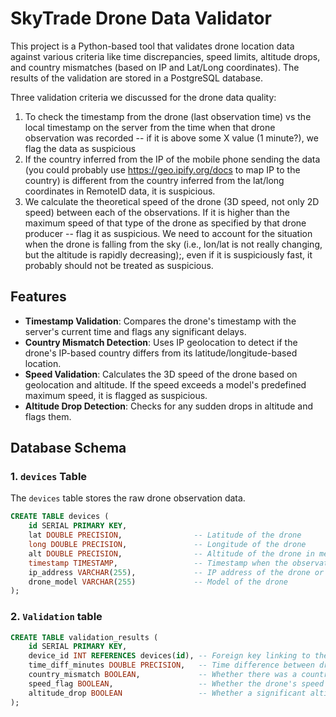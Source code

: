 # SkyTrade Drone Data Validator

This project is a Python-based tool that validates drone location data against various criteria like time discrepancies, speed limits, altitude drops, and country mismatches (based on IP and Lat/Long coordinates). The results of the validation are stored in a PostgreSQL database.

Three validation criteria we discussed for the drone data quality:
1. To check the timestamp from the drone (last observation time) vs the local timestamp on the server from the time when that drone observation was recorded -- if it is above some X value (1 minute?), we flag the data as suspicious
2. If the country inferred from the IP of the mobile phone sending the data (you could probably use https://geo.ipify.org/docs to map IP to the country) is different from the country inferred from the lat/long coordinates in RemoteID data, it is suspicious.
3. We calculate the theoretical speed of the drone (3D speed, not only 2D speed) between each of the observations. If it is higher than the maximum speed of that type of the drone as specified by that drone producer -- flag it as suspicious. We need to account for the situation when the drone is falling from the sky (i.e., lon/lat is not really changing, but the altitude is rapidly decreasing);, even if it is suspiciously fast, it probably should not be treated as suspicious.

## Features

- **Timestamp Validation**: Compares the drone's timestamp with the server's current time and flags any significant delays.
- **Country Mismatch Detection**: Uses IP geolocation to detect if the drone's IP-based country differs from its latitude/longitude-based location.
- **Speed Validation**: Calculates the 3D speed of the drone based on geolocation and altitude. If the speed exceeds a model's predefined maximum speed, it is flagged as suspicious.
- **Altitude Drop Detection**: Checks for any sudden drops in altitude and flags them.

## Database Schema

### 1. `devices` Table

The `devices` table stores the raw drone observation data.

```sql
CREATE TABLE devices (
    id SERIAL PRIMARY KEY,
    lat DOUBLE PRECISION,                -- Latitude of the drone
    long DOUBLE PRECISION,               -- Longitude of the drone
    alt DOUBLE PRECISION,                -- Altitude of the drone in meters
    timestamp TIMESTAMP,                 -- Timestamp when the observation was made
    ip_address VARCHAR(255),             -- IP address of the drone or operator
    drone_model VARCHAR(255)             -- Model of the drone
);
```
### 2. `Validation` table

```sql
CREATE TABLE validation_results (
    id SERIAL PRIMARY KEY,
    device_id INT REFERENCES devices(id), -- Foreign key linking to the `devices` table
    time_diff_minutes DOUBLE PRECISION,   -- Time difference between drone timestamp and server timestamp (in minutes)
    country_mismatch BOOLEAN,             -- Whether there was a country mismatch between IP and lat/long
    speed_flag BOOLEAN,                   -- Whether the drone's speed exceeded the model's maximum speed
    altitude_drop BOOLEAN                 -- Whether a significant altitude drop was detected
);
```
